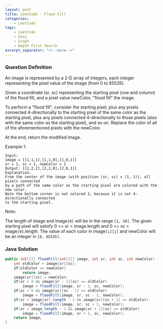 ```yaml
---
layout: post
title: LeetCode - Flood Fill
categories:
    - LeetCode
tags:
    - LeetCode
    - Easy
    - Graph
    - Depth First Search
excerpt_separator: "<!--more-->"
---
```


### Question Definition

An image is represented by a 2-D array of integers, each integer representing the pixel value of the image (from 0 to 65535).

Given a coordinate (sr, sc) representing the starting pixel (row and column) of the flood fill, and a pixel value newColor, "flood fill" the image.

To perform a "flood fill", consider the starting pixel, plus any pixels connected 4-directionally to the starting pixel of the same color as the starting pixel, plus any pixels connected 4-directionally to those pixels (also with the same color as the starting pixel), and so on. Replace the color of all of the aforementioned pixels with the newColor.

At the end, return the modified image.

Example 1:
```
Input:
image = [[1,1,1],[1,1,0],[1,0,1]]
sr = 1, sc = 1, newColor = 2
Output: [[2,2,2],[2,2,0],[2,0,1]]
Explanation:
From the center of the image (with position (sr, sc) = (1, 1)), all pixels connected
by a path of the same color as the starting pixel are colored with the new color.
Note the bottom corner is not colored 2, because it is not 4-directionally connected
to the starting pixel.
```
Note:

The length of image and image`[0]` will be in the range `[1, 50]`.
The given starting pixel will satisfy 0 <= sr < image.length and 0 <= sc < image`[0]`.length.
The value of each color in image`[i][j]` and newColor will be an integer in `[0, 65535]`.
### Java Solution
```java
public int[][] floodFill(int[][] image, int sr, int sc, int newColor) {
    int oldColor = image[sr][sc];
    if(oldColor == newColor)
        return image;
    image[sr][sc] = newColor;
    if(sr > 0 && image[sr - 1][sc] == oldColor)
        image = floodFill(image, sr - 1, sc, newColor);
    if(sc > 0 && image[sr][sc - 1] == oldColor)
        image = floodFill(image, sr, sc - 1, newColor);
    if(sc < image[sr].length - 1 && image[sr][sc + 1] == oldColor)
        image = floodFill(image, sr, sc + 1, newColor);
    if(sr < image.length - 1 && image[sr + 1][sc] == oldColor)
        image = floodFill(image, sr + 1, sc, newColor);
    return image;
}
```